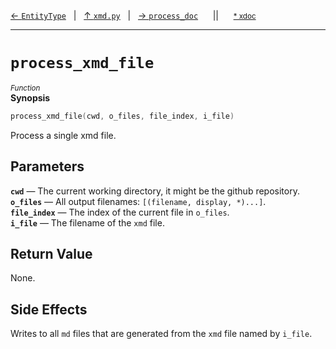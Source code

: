 [&#8592; `EntityType`](xmd.py--entitytype.md)&nbsp;&nbsp;&nbsp;|&nbsp;&nbsp;&nbsp;[&#8593; `xmd.py`](xmd.py.md)&nbsp;&nbsp;&nbsp;|&nbsp;&nbsp;&nbsp;[&#8594; `process_doc`](xmd.py--process_doc.md)&nbsp;&nbsp;&nbsp;&nbsp;&nbsp;&nbsp;||&nbsp;&nbsp;&nbsp;&nbsp;&nbsp;&nbsp;<small>[\* xdoc](../xdoc/xmd.py.xmd#L191)</small>
***

# `process_xmd_file`
<small>*Function*</small>  
**Synopsis**

```cpp
process_xmd_file(cwd, o_files, file_index, i_file)
```

Process a single xmd file.

## Parameters
**`cwd`** &#8213; The current working directory, it might be the github repository.  
**`o_files`** &#8213; All output filenames: `[(filename, display, *)...]`.  
**`file_index`** &#8213; The index of the current file in `o_files`.  
**`i_file`** &#8213; The filename of the `xmd` file.  
## Return Value

None.

## Side Effects

Writes to all `md` files that are generated from the `xmd` file named by `i_file`.


